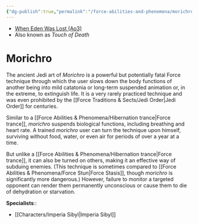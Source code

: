 ```yaml
---
{"dg-publish":true,"permalink":"/force-abilities-and-phenomena/morichro/","tags":["light","control","forcepower"]}
---
```


- [When Eden Was Lost (Ao3)](https://archiveofourown.org/works/19334440/chapters/45992584)
- Also known as *Touch of Death*
# Morichro
The ancient Jedi art of *Morichro* is a powerful but potentially fatal Force technique through which the user slows down the body functions of another being into mild catatonia or long-term suspended animation or, in the extreme, to extinguish life. It is a very rarely practiced technique and was even prohibited by the [[Force Traditions & Sects/Jedi Order\|Jedi Order]] for centuries. 

Similar to a [[Force Abilities & Phenomena/Hibernation trance\|Force trance]], *morichro* suspends biological functions, including breathing and heart rate. A trained *morichro* user can turn the technique upon himself, surviving without food, water, or even air for periods of over a year at a time. 

But unlike a [[Force Abilities & Phenomena/Hibernation trance\|Force trance]], it can also be turned on others, making it an effective way of subduing enemies. (This technique is sometimes compared to [[Force Abilities & Phenomena/Force Stun\|Force Stasis]], though *morichro* is significantly more dangerous.) However, failure to monitor a targeted opponent can render them permanently unconscious or cause them to die of dehydration or starvation.

**Specialists**::
- [[Characters/Imperia Sibyl\|Imperia Sibyl]]